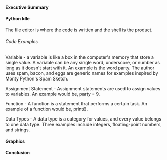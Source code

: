#### Executive Summary

#### Python Idle
The file editor is where the code is written and the shell is the product.
###### Code Examples
Variable - a variable is like a box in the computer's memory that store a single value. A variable can be any single word, underscore, or number as long as it doesn't start with it. An example is the word party. The author uses spam, bacon, and eggs are generic names for examples inspired by Monty Python's Spam Sketch.

Assignment Statement - Assignment statements are used to assign values to variables. An example would be, party = 9.

Function - A function is a statement that performs a certain task. An example of a function would be, print().

Data Types - A data type is a category for values, and every value belongs to one data type. Three examples include integers, floating-point numbers, and strings.

#### Graphics

#### Conclusion
